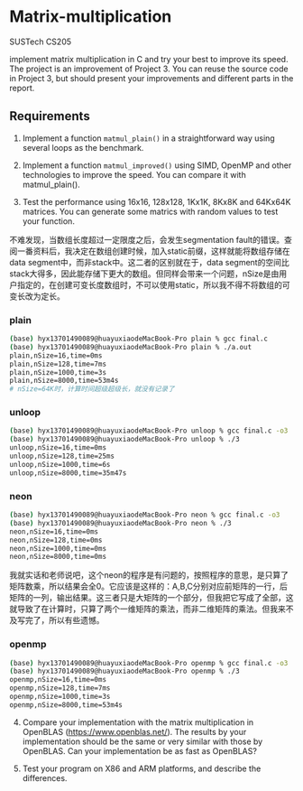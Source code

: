 # Matrix-multiplication
SUSTech CS205

implement matrix multiplication in C and try your best to improve its speed. The project is an
improvement of Project 3. You can reuse the source code in Project 3, but should present your
improvements and different parts in the report.

## Requirements

1. Implement a function `matmul_plain()` in a straightforward way using several loops as the
benchmark.

2. Implement a function `matmul_improved()` using SIMD, OpenMP and other technologies to
improve the speed. You can compare it with matmul_plain().

3. Test the performance using 16x16, 128x128, 1Kx1K, 8Kx8K and 64Kx64K matrices. You can
generate some matrics with random values to test your function.

不难发现，当数组⻓度超过⼀定限度之后，会发⽣segmentation fault的错误。查阅⼀番资料后，我决定在数组创建时候，加⼊static前缀，这样就能将数组存储在data segment中，⽽⾮stack中。这⼆者的区别就在于，data segment的空间⽐stack⼤得多，因此能存储下更⼤的数组。但同样会带来⼀个问题，nSize是由⽤户指定的，在创建可变⻓度数组时，不可以使⽤static，所以我不得不将数组的可变⻓改为定⻓。

### plain

```bash
(base) hyx13701490089@huayuxiaodeMacBook-Pro plain % gcc final.c
(base) hyx13701490089@huayuxiaodeMacBook-Pro plain % ./a.out
plain,nSize=16,time=0ms
plain,nSize=128,time=7ms
plain,nSize=1000,time=3s
plain,nSize=8000,time=53m4s
# nSize=64K时，计算时间超级超级⻓，就没有记录了
```

### unloop
```bash
(base) hyx13701490089@huayuxiaodeMacBook-Pro unloop % gcc final.c -o3
(base) hyx13701490089@huayuxiaodeMacBook-Pro unloop % ./3
unloop,nSize=16,time=0ms
unloop,nSize=128,time=25ms
unloop,nSize=1000,time=6s
unloop,nSize=8000,time=35m47s
```

### neon
```bash
(base) hyx13701490089@huayuxiaodeMacBook-Pro neon % gcc final.c -o3
(base) hyx13701490089@huayuxiaodeMacBook-Pro neon % ./3
neon,nSize=16,time=0ms
neon,nSize=128,time=0ms
neon,nSize=1000,time=0ms
neon,nSize=8000,time=0ms
```

我就实话和⽼师说吧，这个neon的程序是有问题的，按照程序的意思，是只算了矩阵数乘，所以结果会全0。它应该是这样的：A,B,C分别对应前矩阵的⼀⾏，后矩阵的⼀列，输出结果。这三者只是⼤矩阵的⼀个部分，但我把它写成了全部，这就导致了在计算时，只算了两个⼀维矩阵的乘法，⽽⾮⼆维矩阵的乘法。但我来不及写完了，所以有些遗憾。

### openmp
```bash
(base) hyx13701490089@huayuxiaodeMacBook-Pro openmp % gcc final.c -o3
(base) hyx13701490089@huayuxiaodeMacBook-Pro openmp % ./3
openmp,nSize=16,time=0ms
openmp,nSize=128,time=7ms
openmp,nSize=1000,time=3s
openmp,nSize=8000,time=53m4s
```

4. Compare your implementation with the matrix multiplication in OpenBLAS
(https://www.openblas.net/). The results by your implementation should be the same or very
similar with those by OpenBLAS. Can your implementation be as fast as OpenBLAS?

5. Test your program on X86 and ARM platforms, and describe the differences.
